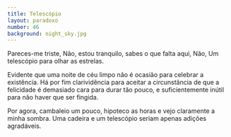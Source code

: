 ```yaml
---
title: Telescópio
layout: paradoxo
number: 46
background: night_sky.jpg
---
```


Pareces-me triste, Não, estou tranquilo, sabes o que falta aqui, Não, Um telescópio para olhar as estrelas.

Evidente que uma noite de céu limpo não é ocasião para celebrar a existência. Há por fim clarividência para aceitar a circunstância de que a felicidade é demasiado cara para durar tão pouco, e suficientemente inútil para não haver que ser fingida.

Por agora, cambaleio um pouco, hipoteco as horas e vejo claramente a minha sombra. Uma cadeira e um telescópio seriam apenas adições agradáveis.

